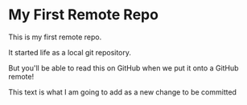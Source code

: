 # My First Remote Repo


This is my first remote repo.

It started life as a local git repository.

But you'll be able to read this on GitHub when we put it onto a GitHub remote!

This text is what I am going to add as a new change to be committed
